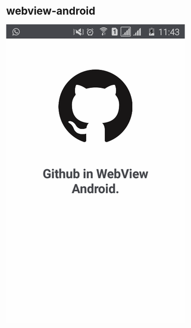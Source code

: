 # webview-android
![Screenshot](https://github.com/Paulimjr/webview-android/blob/master/app/src/main/res/drawable/Screenshot_2018-02-28-11-43-27.png)

